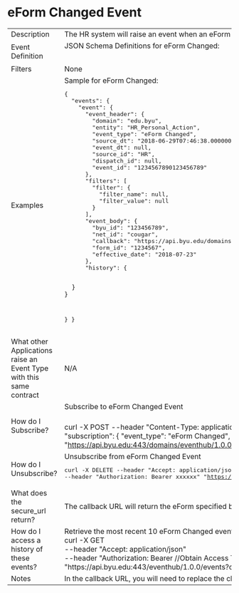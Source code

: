 # eForm Changed Event

<table align="center">
    <tr>
        <td>Description</td>
        <td>The HR system will raise an event when an eForm is changed.</td>
    </tr>
    <tr>
        <td>Event Definition</td>
        <td>JSON Schema Definitions for eForm Changed:<br><pre></pre></td>
    </tr>
    <tr>
        <td>Filters</td>
        <td>None</td>
    </tr>
    <tr>
        <td>Examples</td>
        <td>Sample for eForm Changed:<br><pre>{
  "events": {
    "event": {
      "event_header": {
        "domain": "edu.byu",
        "entity": "HR_Personal_Action",
        "event_type": "eForm Changed",
        "source_dt": "2018-06-29T07:46:38.000000-06:00",
        "event_dt": null,
        "source_id": "HR",
        "dispatch_id": null,
        "event_id": "1234567890123456789"
      },
      "filters": [
        "filter": {
          "filter_name": null,
          "filter_value": null
        }
      ],
      "event_body": {
        "byu_id": "123456789",
        "net_id": "cougar",
        "callback": "https://api.byu.edu/domains/erp/hr/eform/v1?form_id=1234567",
        "form_id": "1234567",
        "effective_date": "2018-07-23"
      },
      "history": {
        
      }
    }
  }
}</pre></td>
    </tr>
    <tr>
        <td>What other Applications raise an Event Type with this same contract</td>
        <td>N/A</td>
    </tr>
    <tr>
        <td>How do I Subscribe?</td>
        <td>Subscribe to eForm Changed Event<br><pre></pre>curl -X POST 
--header "Content-Type: application/json" 
--header "Accept: application/json" 
--header "Authorization: Bearer xxxxxx" 
-d "{
  \"subscription\": {
    \"event_type\": \"eForm Changed\",
    \"entity\": \"HR_Personal_Action\",
    \"domain\": \"edu.byu\"
  }
}" "https://api.byu.edu:443/domains/eventhub/1.0.0/subscriptions"</td>
    </tr>
    <tr>
        <td>How do I Unsubscribe?</td>
        <td>Unsubscribe from eForm Changed Event<br><pre>curl -X DELETE 
--header "Accept: application/json" 
--header "Authorization: Bearer xxxxxx"
"https://api.byu.edu:443/domains/eventhub/1.0.0/subscriptions/edu.byu/HR_Personal_Action/eForm%20Changed"</pre></td>
    </tr>
    <tr>
        <td>What does the secure_url return?</td>
        <td>The callback URL will return the eForm specified by the response.</td>
    </tr>
    <tr>
        <td>How do I access a history of these events?</td>
        <td>Retrieve the most recent 10 eForm Changed events from the Archive<br>curl -X GET<br>--header "Accept: application/json"<br> --header "Authorization: Bearer //Obtain Access Token in API Store//" <br>"htt<span></span>ps://api.byu.edu:443/eventhub/1.0.0/events?count=10"</td>
    </tr>
    <tr>
        <td>Notes</td>
        <td>In the callback URL, you will need to replace the characters "%26" with the "&" (ampersand) character to make it a valid URL.</td>
    </tr>
</table>
